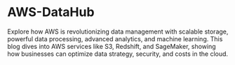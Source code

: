 # AWS-DataHub
Explore how AWS is revolutionizing data management with scalable storage, powerful data processing, advanced analytics, and machine learning. This blog dives into AWS services like S3, Redshift, and SageMaker, showing how businesses can optimize data strategy, security, and costs in the cloud.
